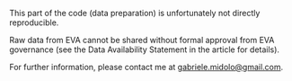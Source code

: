 This part of the code (data preparation) is unfortunately not directly reproducible.

Raw data from EVA cannot be shared without formal approval from EVA governance (see the Data Availability Statement in the article for details).

For further information, please contact me at gabriele.midolo@gmail.com.

